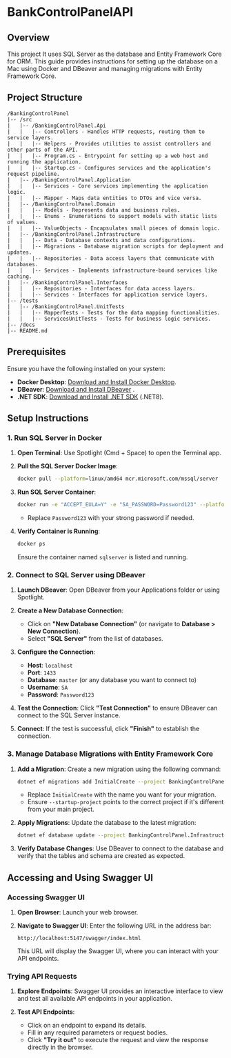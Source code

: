 # BankControlPanelAPI

## Overview

This project It uses SQL Server as the database and Entity Framework Core for ORM. This guide provides instructions for setting up the database on a Mac using Docker and DBeaver and managing migrations with Entity Framework Core.

## Project Structure
````
/BankingControlPanel
|-- /src
|   |-- /BankingControlPanel.Api
|   |   |-- Controllers - Handles HTTP requests, routing them to service layers.
|   |   |-- Helpers - Provides utilities to assist controllers and other parts of the API.
|   |   |-- Program.cs - Entrypoint for setting up a web host and running the application.
|   |   |-- Startup.cs - Configures services and the application's request pipeline.
|   |-- /BankingControlPanel.Application
|   |   |-- Services - Core services implementing the application logic.
|   |   |-- Mapper - Maps data entities to DTOs and vice versa.
|   |-- /BankingControlPanel.Domain
|   |   |-- Models - Represents data and business rules.
|   |   |-- Enums - Enumerations to support models with static lists of values.
|   |   |-- ValueObjects - Encapsulates small pieces of domain logic.
|   |-- /BankingControlPanel.Infrastructure
|   |   |-- Data - Database contexts and data configurations.
|   |   |-- Migrations - Database migration scripts for deployment and updates.
|   |   |-- Repositories - Data access layers that communicate with databases.
|   |   |-- Services - Implements infrastructure-bound services like caching.
|   |-- /BankingControlPanel.Interfaces
|   |   |-- Repositories - Interfaces for data access layers.
|   |   |-- Services - Interfaces for application service layers.
|-- /tests
|   |-- /BankingControlPanel.UnitTests
|   |   |-- MapperTests - Tests for the data mapping functionalities.
|   |   |-- ServicesUnitTests - Tests for business logic services.
|-- /docs
|-- README.md
````
## Prerequisites

Ensure you have the following installed on your system:

- **Docker Desktop**: [Download and Install Docker Desktop](https://www.docker.com/products/docker-desktop).
- **DBeaver**: [Download and Install DBeaver](https://dbeaver.io/download/) .
- **.NET SDK**: [Download and Install .NET SDK](https://dotnet.microsoft.com/download) (.NET8).

## Setup Instructions

### 1. Run SQL Server in Docker

1. **Open Terminal**: Use Spotlight (Cmd + Space) to open the Terminal app.

2. **Pull the SQL Server Docker Image**:

   ```bash
   docker pull --platform=linux/amd64 mcr.microsoft.com/mssql/server
   ```

3. **Run SQL Server Container**:

   ```bash
   docker run -e "ACCEPT_EULA=Y" -e "SA_PASSWORD=Password123" --platform=linux/amd64 -p 1433:1433 --name sqlserver -d mcr.microsoft.com/mssql/server
   ```

    - Replace `Password123` with your strong password if needed.

4. **Verify Container is Running**:

   ```bash
   docker ps
   ```

   Ensure the container named `sqlserver` is listed and running.

### 2. Connect to SQL Server using DBeaver

1. **Launch DBeaver**: Open DBeaver from your Applications folder or using Spotlight.

2. **Create a New Database Connection**:

    - Click on **"New Database Connection"** (or navigate to **Database > New Connection**).
    - Select **"SQL Server"** from the list of databases.

3. **Configure the Connection**:

    - **Host**: `localhost`
    - **Port**: `1433`
    - **Database**: `master` (or any database you want to connect to)
    - **Username**: `SA`
    - **Password**: `Password123`

4. **Test the Connection**: Click **"Test Connection"** to ensure DBeaver can connect to the SQL Server instance.

5. **Connect**: If the test is successful, click **"Finish"** to establish the connection.

### 3. Manage Database Migrations with Entity Framework Core

1. **Add a Migration**: Create a new migration using the following command:

   ```bash
   dotnet ef migrations add InitialCreate --project BankingControlPanel.Infrastructure --startup-project YourStartupProject
   ```

    - Replace `InitialCreate` with the name you want for your migration.
    - Ensure `--startup-project` points to the correct project if it's different from your main project.

2. **Apply Migrations**: Update the database to the latest migration:

   ```bash
   dotnet ef database update --project BankingControlPanel.Infrastructure --startup-project YourStartupProject
   ```

3. **Verify Database Changes**: Use DBeaver to connect to the database and verify that the tables and schema are created as expected.

## Accessing and Using Swagger UI

### Accessing Swagger UI

1. **Open Browser**: Launch your web browser.

2. **Navigate to Swagger UI**: Enter the following URL in the address bar:

   ```
   http://localhost:5147/swagger/index.html
   ```

   This URL will display the Swagger UI, where you can interact with your API endpoints.

### Trying API Requests

1. **Explore Endpoints**: Swagger UI provides an interactive interface to view and test all available API endpoints in your application.

2. **Test API Endpoints**:

   - Click on an endpoint to expand its details.
   - Fill in any required parameters or request bodies.
   - Click **"Try it out"** to execute the request and view the response directly in the browser.

